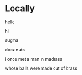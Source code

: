 # Locally
hello 

hi

sugma

deez nuts

i once met a man in madrass

whose balls were made out of brass